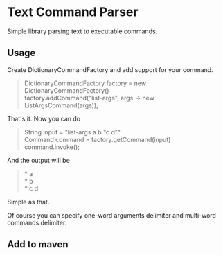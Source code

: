 # Text Command Parser
Simple library parsing text to executable commands. 


## Usage

Create DictionaryCommandFactory and add support for your command.
> DictionaryCommandFactory factory = new DictionaryCommandFactory()  
> factory.addCommand("list-args", args -> new ListArgsCommand(args));

That's it. Now you can do
> String input = "list-args a b \"c d\""  
> Command command = factory.getCommand(input)  
> command.invoke();

And the output will be
> \* a  
> \* b  
> \* c d

Simple as that.

Of course you can specify one-word arguments delimiter and multi-word commands delimiter.

## Add to maven


